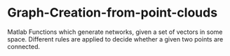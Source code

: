 # Graph-Creation-from-point-clouds
Matlab Functions which generate networks, given a set of vectors in some space. Different rules are applied to decide whether a given two points are connected.
